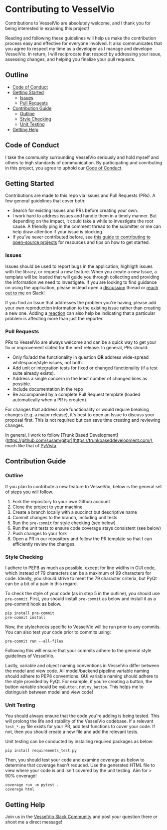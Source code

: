 # Contributing to VesselVio

Contributions to VesselVio are absolutely welcome, and I thank you for being interested in expaning this project!

Reading and following these guidelines will help us make the contribution process easy and effective for everyone involved. It also communicates that you agree to respect my time as a developer as I manage and develope VesselVio. In return, I will reciprocate that respect by addressing your issue, assessing changes, and helping you finalize your pull requests.

## Outline

* [Code of Conduct](#code-of-conduct)
* [Getting Started](#getting-started)
    * [Issues](#issues)
    * [Pull Requests](#pull-requests)
* [Contribution Guide](#contribution-guide)
    * [Outline](#outline)
    * [Style Checking](#style-checking)
    * [Unit Testing](#unit-testing)
* [Getting Help](#getting-help)

## Code of Conduct

I take the community surrounding VesselVio seriously and hold myself and others to high standards of communication. By participating and conributing in this project, you agree to uphold our [Code of Conduct](https://github.com/JacobBumgarner/VesselVio/blob/main/CODE_OF_CONDUCT.md).


## Getting Started

Contributions are made to this repo via Issues and Pull Requests (PRs). A few general guidelines that cover both:

- Search for existing Issues and PRs before creating your own.
- I work hard to address issues and handle them in a timely manner. But depending on the impact, it could take a while to investigate the root cause. A friendly ping in the comment thread to the submitter or me can help draw attention if your issue is blocking.
- If you've never contributed before, see [this guide to contributing to open-source projects](https://opensource.guide/how-to-contribute/) for resources and tips on how to get started.

### Issues

Issues should be used to report bugs in the application, highligth issues with the library, or request a new feature. When you create a new Issue, a template will be loaded that will guide you through collecting and providing the information we need to investigate. If you are looking to find guidance on using the application, please instead open a [discussion](https://github.com/JacobBumgarner/VesselVio/discussions) thread or [reach out to me](https://communityinviter.com/apps/vesselvio/join-vesselvio-on-slack) on Slack!

If you find an Issue that addresses the problem you're having, please add your own reproduction information to the existing issue rather than creating a new one. Adding a [reaction](https://github.blog/2016-03-10-add-reactions-to-pull-requests-issues-and-comments/) can also help be indicating that a particular problem is affecting more than just the reporter.

### Pull Requests

PRs to VesselVio are always welcome and can be a quick way to get your fix or improvement slated for the next release. In general, PRs should:

- Only fix/add the functionality in question **OR** address wide-spread whitespace/style issues, not both.
- Add unit or integration tests for fixed or changed functionality (if a test suite already exists).
- Address a single concern in the least number of changed lines as possible.
- Include documentation in the repo
- Be accompanied by a complete Pull Request template (loaded automatically when a PR is created).

For changes that address core functionality or would require breaking changes (e.g. a major release), it's best to open an Issue to discuss your proposal first. This is not required but can save time creating and reviewing changes.

In general, I work to follow [Trunk Based Development](https://github.com/susam/gitpr](https://trunkbaseddevelopment.com/), much like that of [PyVista](https://github.com/pyvista/pyvista). 

## Contribution Guide

### Outline
If you plan to contribute a new feature to VesselVio, below is the general set of steps you will follow.
1. Fork the repository to your own Github account
2. Clone the project to your machine
3. Create a branch locally with a succinct but descriptive name
4. Commit changes to the branch, including unit tests
5. Run the `pre-commit` for style checking (see below)
6. Run the unit tests to ensure code coverage stays consistent (see below)
7. Push changes to your fork
8. Open a PR in our repository and follow the PR template so that I can efficiently review the changes.

### Style Checking
I adhere to PEP8 as much as possible, except for line widths in GUI code, which instead of 79 characters can be a maximum of 99 characters for code. Ideally, you should strive to meet the 79 character criteria, but PyQt can be a bit of a pain in this regard.

To check the style of your code (as in step 5 in the outline), you should use `pre-commit`. First, you should install `pre-commit` as below and install it as a pre-commit hook as below.
```
pip install pre-commit
pre-commit install
```

Now, the stylechecks specific to VesselVio will be run prior to any commits. You can also test your code prior to commits using:
```
pre-commit run --all-files
```

Following this will ensure that your commits adhere to the general style guidelines of VesselVio.

Lastly, variable and object naming conventions in VesselVio differ between the model and view code. All model/backend pipeline variable naming should adhere to PEP8 conventions. GUI variable naming should adhere to the style provided by PyQt. For example, if you're creating a button, the button variable should be `myButton`, not `my_button`. This helps me to distinguish between model and view code! 

### Unit Testing
You should always ensure that the code you're adding is being tested. This will prolong the life and stability of the VesselVio codebase. If a relevant `test_*.py` file exists for your PR, add test functions to cover your code. If not, then you should create a new file and add the relevant tests.

Unit testing can be conducted by installing required packages as below:
```
pip install requirements_test.py
```

Then, you should test your code and examine coverage as below to determine that coverage hasn't reduced. Use the generated HTML file to view where your code is and isn't covered by the unit testing. Aim for > 90% coverage!

```
coverage run -m pytest .
coverage html
```

## Getting Help

Join us in the [VesselVio Slack Community](https://communityinviter.com/apps/vesselvio/join-vesselvio-on-slack) and post your question there or shoot me a direct message!
